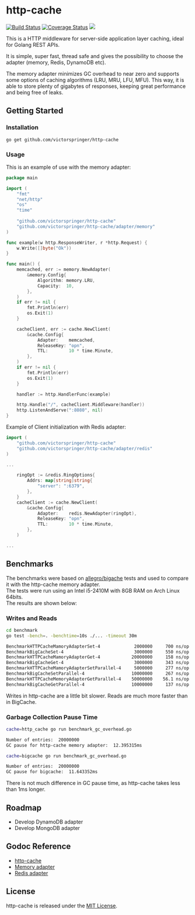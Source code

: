 # http-cache
[![Build Status](https://travis-ci.org/victorspringer/http-cache.svg?branch=master)](https://travis-ci.org/victorspringer/http-cache) [![Coverage Status](https://coveralls.io/repos/github/victorspringer/http-cache/badge.svg?branch=master)](https://coveralls.io/github/victorspringer/http-cache?branch=master) [![](https://img.shields.io/badge/godoc-reference-5272B4.svg?style=flat)](https://godoc.org/github.com/victorspringer/http-cache)

This is a HTTP middleware for server-side application layer caching, ideal for Golang REST APIs.

It is simple, super fast, thread safe and gives the possibility to choose the adapter (memory, Redis, DynamoDB etc).

The memory adapter minimizes GC overhead to near zero and supports some options of caching algorithms (LRU, MRU, LFU, MFU). This way, it is able to store plenty of gigabytes of responses, keeping great performance and being free of leaks.

## Getting Started

### Installation
`go get github.com/victorspringer/http-cache`

### Usage
This is an example of use with the memory adapter:

```go
package main

import (
    "fmt"
    "net/http"
    "os"
    "time"
    
    "github.com/victorspringer/http-cache"
    "github.com/victorspringer/http-cache/adapter/memory"
)

func example(w http.ResponseWriter, r *http.Request) {
    w.Write([]byte("Ok"))
}

func main() {
    memcached, err := memory.NewAdapter(
        &memory.Config{
            Algorithm: memory.LRU,
            Capacity:  10,
        },
    )
    if err != nil {
        fmt.Println(err)
        os.Exit(1)
    }

    cacheClient, err := cache.NewClient(
        &cache.Config{
            Adapter:    memcached,
            ReleaseKey: "opn",
            TTL:        10 * time.Minute,
        },
    )
    if err != nil {
        fmt.Println(err)
        os.Exit(1)
    }

    handler := http.HandlerFunc(example)

    http.Handle("/", cacheClient.Middleware(handler))
    http.ListenAndServe(":8080", nil)
}
```

Example of Client initialization with Redis adapter:
```go
import (
    "github.com/victorspringer/http-cache"
    "github.com/victorspringer/http-cache/adapter/redis"
)

...

    ringOpt := &redis.RingOptions{
        Addrs: map[string]string{
            "server": ":6379",
        },
    }
    cacheClient := cache.NewClient(
        &cache.Config{
            Adapter:    redis.NewAdapter(ringOpt),
            ReleaseKey: "opn",
            TTL:        10 * time.Minute,
        },
    )

...
```

## Benchmarks
The benchmarks were based on [allegro/bigache](https://github.com/allegro/bigcache) tests and used to compare it with the http-cache memory adapter.<br>
The tests were run using an Intel i5-2410M with 8GB RAM on Arch Linux 64bits.<br>
The results are shown below:

### Writes and Reads
```bash
cd benchmark
go test -bench=. -benchtime=10s ./... -timeout 30m

BenchmarkHTTPCacheMamoryAdapterSet-4             2000000     700 ns/op    242 B/op    1 allocs/op
BenchmarkBigCacheSet-4                           3000000     550 ns/op    535 B/op    1 allocs/op
BenchmarkHTTPCacheMamoryAdapterGet-4            20000000     158 ns/op      0 B/op    0 allocs/op
BenchmarkBigCacheGet-4                           3000000     343 ns/op    120 B/op    3 allocs/op
BenchmarkHTTPCacheMamoryAdapterSetParallel-4     5000000     277 ns/op    112 B/op    1 allocs/op
BenchmarkBigCacheSetParallel-4                  10000000     267 ns/op    533 B/op    1 allocs/op
BenchmarkHTTPCacheMemoryAdapterGetParallel-4    50000000    56.1 ns/op      0 B/op    0 allocs/op
BenchmarkBigCacheGetParallel-4                  10000000     137 ns/op    120 B/op    3 allocs/op
```
Writes in http-cache are a little bit slower. Reads are much more faster than in BigCache.

### Garbage Collection Pause Time
```bash
cache=http_cache go run benchmark_gc_overhead.go

Number of entries:  20000000
GC pause for http-cache memory adapter:  12.395315ms

cache=bigcache go run benchmark_gc_overhead.go

Number of entries:  20000000
GC pause for bigcache:  11.643352ms
```
There is not much difference in GC pause time, as http-cache takes less than 1ms longer.

## Roadmap
- Develop DynamoDB adapter
- Develop MongoDB adapter

## Godoc Reference
- [http-cache](https://godoc.org/github.com/victorspringer/http-cache)
- [Memory adapter](https://godoc.org/github.com/victorspringer/http-cache/adapter/memory)
- [Redis adapter](https://godoc.org/github.com/victorspringer/http-cache/adapter/redis)

## License
http-cache is released under the [MIT License](https://github.com/victorspringer/http-cache/blob/master/LICENSE).